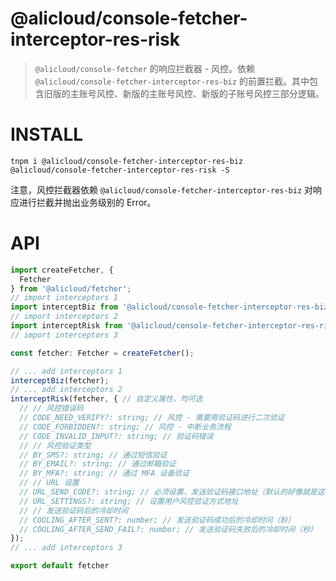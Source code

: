 @alicloud/console-fetcher-interceptor-res-risk
===

> `@alicloud/console-fetcher` 的响应拦截器 - 风控。依赖 `@alicloud/console-fetcher-interceptor-res-biz` 的前置拦截。其中包含旧版的主账号风控、新版的主账号风控、新版的子账号风控三部分逻辑。

# INSTALL

```
tnpm i @alicloud/console-fetcher-interceptor-res-biz @alicloud/console-fetcher-interceptor-res-risk -S
```

注意，风控拦截器依赖 `@alicloud/console-fetcher-interceptor-res-biz` 对响应进行拦截并抛出业务级别的 Error。

# API

```typescript
import createFetcher, {
  Fetcher
} from '@alicloud/fetcher';
// import interceptors 1
import interceptBiz from '@alicloud/console-fetcher-interceptor-res-biz'; // 必需在风控拦截之前
// import interceptors 2
import interceptRisk from '@alicloud/console-fetcher-interceptor-res-risk';
// import interceptors 3

const fetcher: Fetcher = createFetcher();

// ... add interceptors 1
interceptBiz(fetcher);
// ... add interceptors 2
interceptRisk(fetcher, { // 自定义属性，均可选
  // // 风控错误码
  // CODE_NEED_VERIFY?: string; // 风控 - 需要用验证码进行二次验证
  // CODE_FORBIDDEN?: string; // 风控 - 中断业务流程
  // CODE_INVALID_INPUT?: string; // 验证码错误
  // // 风控验证类型
  // BY_SMS?: string; // 通过短信验证
  // BY_EMAIL?: string; // 通过邮箱验证
  // BY_MFA?: string; // 通过 MFA 设备验证
  // // URL 设置
  // URL_SEND_CODE?: string; // 必须设置，发送验证码接口地址（默认的好像就是这个地址）
  // URL_SETTINGS?: string; // 设置用户风控验证方式地址
  // // 发送验证码后的冷却时间
  // COOLING_AFTER_SENT?: number; // 发送验证码成功后的冷却时间（秒）
  // COOLING_AFTER_SEND_FAIL?: number; // 发送验证码失败后的冷却时间（秒）
});
// ... add interceptors 3

export default fetcher
```

